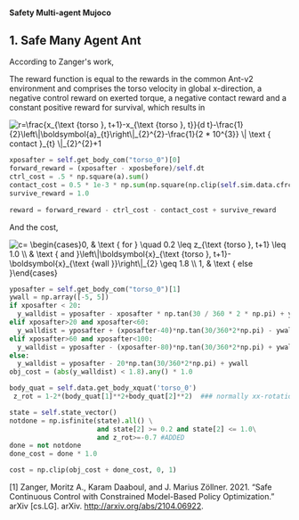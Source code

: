 #### Safety Multi-agent Mujoco 


## 1. Safe Many Agent Ant

According to Zanger's work, 

The reward function is equal to the rewards in the common Ant-v2 environment and comprises the torso velocity in global x-direction, a negative control reward on exerted torque, a negative contact reward and a constant positive reward for survival, which results in

<img src="https://latex.codecogs.com/png.image?\dpi{110}&space;r=\frac{x_{\text&space;{torso&space;},&space;t&plus;1}-x_{\text&space;{torso&space;},&space;t}}{d&space;t}-\frac{1}{2}\left\|\boldsymbol{a}_{t}\right\|_{2}^{2}-\frac{1}{2&space;*&space;10^{3}}&space;\|&space;\text&space;{&space;contact&space;}_{t}&space;\|_{2}^{2}&plus;1" title="r=\frac{x_{\text {torso }, t+1}-x_{\text {torso }, t}}{d t}-\frac{1}{2}\left\|\boldsymbol{a}_{t}\right\|_{2}^{2}-\frac{1}{2 * 10^{3}} \| \text { contact }_{t} \|_{2}^{2}+1" />

```python
xposafter = self.get_body_com("torso_0")[0]
forward_reward = (xposafter - xposbefore)/self.dt
ctrl_cost = .5 * np.square(a).sum()
contact_cost = 0.5 * 1e-3 * np.sum(np.square(np.clip(self.sim.data.cfrc_ext, -1, 1)))
survive_reward = 1.0
        
reward = forward_reward - ctrl_cost - contact_cost + survive_reward
```

And the cost,


<img src="https://latex.codecogs.com/png.image?\dpi{110}&space;c=&space;\begin{cases}0,&space;&&space;\text&space;{&space;for&space;}&space;\quad&space;0.2&space;\leq&space;z_{\text&space;{torso&space;},&space;t&plus;1}&space;\leq&space;1.0&space;\\&space;&&space;\text&space;{&space;and&space;}\left\|\boldsymbol{x}_{\text&space;{torso&space;},&space;t&plus;1}-\boldsymbol{x}_{\text&space;{wall&space;}}\right\|_{2}&space;\geq&space;1.8&space;\\&space;1,&space;&&space;\text&space;{&space;else&space;}\end{cases}" title="c= \begin{cases}0, & \text { for } \quad 0.2 \leq z_{\text {torso }, t+1} \leq 1.0 \\ & \text { and }\left\|\boldsymbol{x}_{\text {torso }, t+1}-\boldsymbol{x}_{\text {wall }}\right\|_{2} \geq 1.8 \\ 1, & \text { else }\end{cases}" />



```python
yposafter = self.get_body_com("torso_0")[1]
ywall = np.array([-5, 5])
if xposafter < 20:
  y_walldist = yposafter - xposafter * np.tan(30 / 360 * 2 * np.pi) + ywall
elif xposafter>20 and xposafter<60:
  y_walldist = yposafter + (xposafter-40)*np.tan(30/360*2*np.pi) - ywall
elif xposafter>60 and xposafter<100:
  y_walldist = yposafter - (xposafter-80)*np.tan(30/360*2*np.pi) + ywall
else:
  y_walldist = yposafter - 20*np.tan(30/360*2*np.pi) + ywall
obj_cost = (abs(y_walldist) < 1.8).any() * 1.0

body_quat = self.data.get_body_xquat('torso_0')
 z_rot = 1-2*(body_quat[1]**2+body_quat[2]**2)  ### normally xx-rotation, not sure what axes mujoco uses

state = self.state_vector()
notdone = np.isfinite(state).all() \
                      and state[2] >= 0.2 and state[2] <= 1.0\
                      and z_rot>=-0.7 #ADDED
done = not notdone
done_cost = done * 1.0

cost = np.clip(obj_cost + done_cost, 0, 1)
```


[1] Zanger, Moritz A., Karam Daaboul, and J. Marius Zöllner. 2021. “Safe Continuous Control with Constrained Model-Based Policy Optimization.” arXiv [cs.LG]. arXiv. http://arxiv.org/abs/2104.06922.
